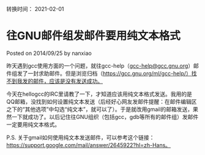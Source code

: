 转换时间： 2021-02-01

# 往GNU邮件组发邮件要用纯文本格式
Posted on 2014/09/25 by nanxiao	

昨天遇到gcc使用方面的一个问题，就往gcc-help（gcc-help@gcc.gnu.org）邮件组发了一封求助邮件。但是浏览归档（https://gcc.gnu.org/ml/gcc-help/）找不到我发的邮件，应该是没有发送成功。

今天在hellogcc的IRC里请教了一下，才知道应该用纯文本格式发送。我用的是QQ邮箱，没找到如何设置纯文本发送（后经好心网友发邮件提醒：在邮件编辑区之下的“其他选项”中勾选“纯文本”，就可以了）。于是就改用gmail的邮箱发送，果然一下就成功了。以后记住往GNU组织（包括gcc，gdb等所有的邮件组）发邮件一定要用纯文本格式。

P.S. 关于gmail如何使用纯文本发送邮件，可以参考这个链接：https://support.google.com/mail/answer/2645922?hl=zh-Hans。
